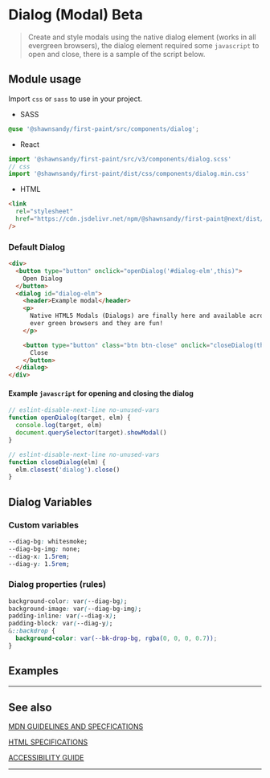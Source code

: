 # Dialog (Modal) <span role="note" style="--note: var(--beta)">Beta</span>

> Create and style modals using the native dialog element (works in all evergreen browsers), the dialog element required some `javascript` to open and close, there is a sample of the script below.

## Module usage

Import `css` or `sass` to use in your project.

- SASS

```scss
@use '@shawnsandy/first-paint/src/components/dialog';
```

- React

```jsx
import '@shawnsandy/first-paint/src/v3/components/dialog.scss'
// css
import '@shawnsandy/first-paint/dist/css/components/dialog.min.css'
```

- HTML

```html
<link
  rel="stylesheet"
  href="https://cdn.jsdelivr.net/npm/@shawnsandy/first-paint@next/dist/css/components/dialog.min.css"
/>
```

### Default Dialog

```html preview
<div>
  <button type="button" onclick="openDialog('#dialog-elm',this)">
    Open Dialog
  </button>
  <dialog id="dialog-elm">
    <header>Example modal</header>
    <p>
      Native HTML5 Modals (Dialogs) are finally here and available across all
      ever green browsers and they are fun!
    </p>

    <button type="button" class="btn btn-close" onclick="closeDialog(this)">
      Close
    </button>
  </dialog>
</div>
```

#### Example `javascript` for opening and closing the dialog

```javascript
// eslint-disable-next-line no-unused-vars
function openDialog(target, elm) {
  console.log(target, elm)
  document.querySelector(target).showModal()
}

// eslint-disable-next-line no-unused-vars
function closeDialog(elm) {
  elm.closest('dialog').close()
}
```

## Dialog Variables

### Custom variables

```css
--diag-bg: whitesmoke;
--diag-bg-img: none;
--diag-x: 1.5rem;
--diag-y: 1.5rem;
```

### Dialog properties (rules)

```css
background-color: var(--diag-bg);
background-image: var(--diag-bg-img);
padding-inline: var(--diag-x);
padding-block: var(--diag-y);
&::backdrop {
  background-color: var(--bk-drop-bg, rgba(0, 0, 0, 0.7));
}
```

## Examples

---

## See also

[MDN GUIDELINES AND SPECFICATIONS](https://developer.mozilla.org/en-US/docs/Web/HTML/Element/dialog ':_target="_blank"')

[HTML SPECIFICATIONS](https://html.spec.whatwg.org/multipage/interactive-elements.html#the-dialog-element ':_target="_blank"')

[ACCESSIBILITY GUIDE](<[https://](https://www.w3.org/TR/wai-aria-practices-1.2/#dialog_modal)> ':_target="_blank"')

---
